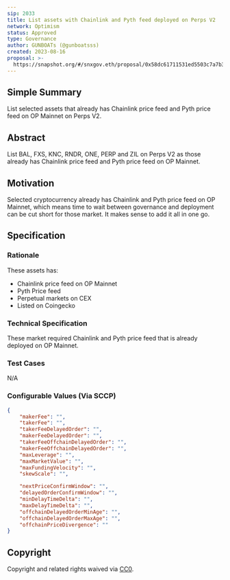 ```yaml
---
sip: 2033
title: List assets with Chainlink and Pyth feed deployed on Perps V2
network: Optimism
status: Approved
type: Governance
author: GUNBOATs (@gunboatsss)
created: 2023-08-16
proposal: >-
  https://snapshot.org/#/snxgov.eth/proposal/0x58dc61711531ed5503c7a7b3e46e2312f8d2c0e4f5083f50c559cb4fb4e19d01
---
```


<!--You can leave these HTML comments in your merged SIP and delete the visible duplicate text guides, they will not appear and may be helpful to refer to if you edit it again. This is the suggested template for new SIPs. Note that an SIP number will be assigned by an editor. When opening a pull request to submit your SIP, please use an abbreviated title in the filename, `sip-draft_title_abbrev.md`. The title should be 44 characters or less.-->

## Simple Summary

<!--"If you can't explain it simply, you don't understand it well enough." Simply describe the outcome the proposed changes intends to achieve. This should be non-technical and accessible to a casual community member.-->

List selected assets that already has Chainlink price feed and Pyth price feed on OP Mainnet on Perps V2.

## Abstract

<!--A short (~200 word) description of the proposed change, the abstract should clearly describe the proposed change. This is what *will* be done if the SIP is implemented, not *why* it should be done or *how* it will be done. If the SIP proposes deploying a new contract, write, "we propose to deploy a new contract that will do x".-->

List BAL, FXS, KNC, RNDR, ONE, PERP and ZIL on Perps V2 as those already has Chainlink price feed and Pyth price feed on OP Mainnet.

## Motivation

<!--This is the problem statement. This is the *why* of the SIP. It should clearly explain *why* the current state of the protocol is inadequate.  It is critical that you explain *why* the change is needed, if the SIP proposes changing how something is calculated, you must address *why* the current calculation is innaccurate or wrong. This is not the place to describe how the SIP will address the issue!-->

Selected cryptocurrency already has Chainlink and Pyth price feed on OP Mainnet, which means time to wait between governance and deployment can be cut short for those market. It makes sense to add it all in one go.

## Specification

<!--The specification should describe the syntax and semantics of any new feature, there are five sections
1. Overview
2. Rationale
3. Technical Specification
4. Test Cases
5. Configurable Values
-->


### Rationale

<!--This is where you explain the reasoning behind how you propose to solve the problem. Why did you propose to implement the change in this way, what were the considerations and trade-offs. The rationale fleshes out what motivated the design and why particular design decisions were made. It should describe alternate designs that were considered and related work. The rationale may also provide evidence of consensus within the community, and should discuss important objections or concerns raised during discussion.-->

These assets has:
- Chainlink price feed on OP Mainnet
- Pyth Price feed
- Perpetual markets on CEX
- Listed on Coingecko

### Technical Specification

<!--The technical specification should outline the public API of the changes proposed. That is, changes to any of the interfaces Synthetix currently exposes or the creations of new ones.-->

These market required Chainlink and Pyth price feed that is already deployed on OP Mainnet.

### Test Cases

<!--Test cases for an implementation are mandatory for SIPs but can be included with the implementation..-->

N/A

### Configurable Values (Via SCCP)

<!--Please list all values configurable via SCCP under this implementation.-->

```json
{
    "makerFee": "",
    "takerFee": "",
    "takerFeeDelayedOrder": "",
    "makerFeeDelayedOrder": "",
    "takerFeeOffchainDelayedOrder": "",
    "makerFeeOffchainDelayedOrder": "",
    "maxLeverage": "",
    "maxMarketValue": "",
    "maxFundingVelocity": "",
    "skewScale": "",

    "nextPriceConfirmWindow": "",
    "delayedOrderConfirmWindow": "",
    "minDelayTimeDelta": "",
    "maxDelayTimeDelta": "",
    "offchainDelayedOrderMinAge": "",
    "offchainDelayedOrderMaxAge": "",
    "offchainPriceDivergence": ""
}
```

## Copyright

Copyright and related rights waived via [CC0](https://creativecommons.org/publicdomain/zero/1.0/).
